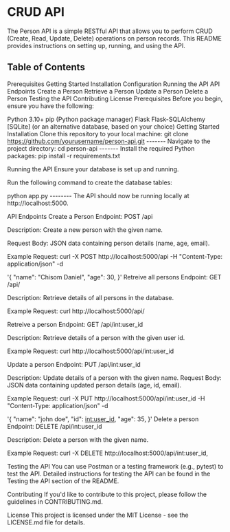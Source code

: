# CRUD API 
The Person API is a simple RESTful API that allows you to perform CRUD (Create, Read, Update, Delete) operations on person records. This README provides instructions on setting up, running, and using the API.

## Table of Contents
Prerequisites
Getting Started
Installation
Configuration
Running the API
API Endpoints
Create a Person
Retrieve a Person
Update a Person
Delete a Person
Testing the API
Contributing
License
Prerequisites
Before you begin, ensure you have the following:

Python 3.10+
pip (Python package manager)
Flask
Flask-SQLAlchemy
[SQLite] (or an alternative database, based on your choice)
Getting Started
Installation
Clone this repository to your local machine: git clone https://github.com/yourusername/person-api.git ------- Navigate to the project directory:
cd person-api ------- Install the required Python packages: pip install -r requirements.txt

Running the API
Ensure your database is set up and running.

Run the following command to create the database tables:

python app.py -------- The API should now be running locally at http://localhost:5000.

API Endpoints
Create a Person
Endpoint: POST /api

Description: Create a new person with the given name.

Request Body: JSON data containing person details (name, age, email).

Example Request: curl -X POST http://localhost:5000/api -H "Content-Type: application/json" -d

'{
"name": "Chisom Daniel",
"age": 30,
}'
Retreive all persons
Endpoint: GET /api/

Description: Retrieve details of all persons in the database.

Example Request: curl http://localhost:5000/api/

Retreive a person
Endpoint: GET /api/int:user_id

Description: Retrieve details of a person with the given user id.

Example Request: curl http://localhost:5000/api/int:user_id

Update a person
Endpoint: PUT /api/int:user_id

Description: Update details of a person with the given name. Request Body: JSON data containing updated person details (age, id, email).

Example Request: curl -X PUT http://localhost:5000/api/int:user_id -H "Content-Type: application/json" -d

'{
    "name": "john doe",
    "id": <int:user_id>,
    "age": 35,
 }'
Delete a person
Endpoint: DELETE /api/int:user_id

Description: Delete a person with the given name.

Example Request: curl -X DELETE http://localhost:5000/api/int:user_id,

Testing the API
You can use Postman or a testing framework (e.g., pytest) to test the API. Detailed instructions for testing the API can be found in the Testing the API section of the README.

Contributing
If you'd like to contribute to this project, please follow the guidelines in CONTRIBUTING.md.

License
This project is licensed under the MIT License - see the LICENSE.md file for details.

